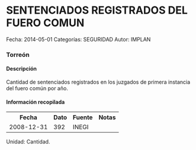 SENTENCIADOS REGISTRADOS DEL FUERO COMUN
=====

Fecha: 2014-05-01
Categorías: SEGURIDAD
Autor: IMPLAN

### Torreón

#### Descripción

Cantidad de sentenciados registrados en los juzgados de primera instancia del fuero común por año.

#### Información recopilada

<table class="table table-hover table-bordered">
  <tr><th>Fecha</th><th>Dato</th><th>Fuente</th><th>Notas</th></tr>
  <tr><td>2008-12-31</td><td>392</td><td>INEGI</td><td></td></tr>
</table>

Unidad: Cantidad.
